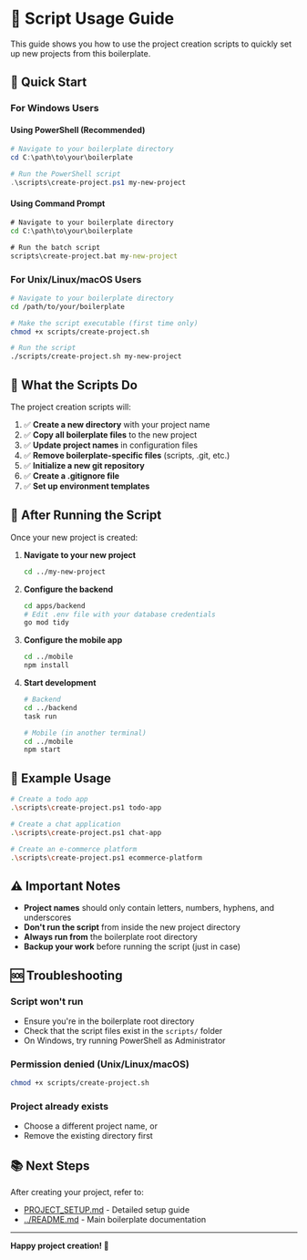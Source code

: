 # 📖 Script Usage Guide

This guide shows you how to use the project creation scripts to quickly set up new projects from this boilerplate.

## 🚀 Quick Start

### For Windows Users

#### Using PowerShell (Recommended)
```powershell
# Navigate to your boilerplate directory
cd C:\path\to\your\boilerplate

# Run the PowerShell script
.\scripts\create-project.ps1 my-new-project
```

#### Using Command Prompt
```cmd
# Navigate to your boilerplate directory
cd C:\path\to\your\boilerplate

# Run the batch script
scripts\create-project.bat my-new-project
```

### For Unix/Linux/macOS Users

```bash
# Navigate to your boilerplate directory
cd /path/to/your/boilerplate

# Make the script executable (first time only)
chmod +x scripts/create-project.sh

# Run the script
./scripts/create-project.sh my-new-project
```

## 📝 What the Scripts Do

The project creation scripts will:

1. ✅ **Create a new directory** with your project name
2. ✅ **Copy all boilerplate files** to the new project
3. ✅ **Update project names** in configuration files
4. ✅ **Remove boilerplate-specific files** (scripts, .git, etc.)
5. ✅ **Initialize a new git repository**
6. ✅ **Create a .gitignore file**
7. ✅ **Set up environment templates**

## 🔧 After Running the Script

Once your new project is created:

1. **Navigate to your new project**
   ```bash
   cd ../my-new-project
   ```

2. **Configure the backend**
   ```bash
   cd apps/backend
   # Edit .env file with your database credentials
   go mod tidy
   ```

3. **Configure the mobile app**
   ```bash
   cd ../mobile
   npm install
   ```

4. **Start development**
   ```bash
   # Backend
   cd ../backend
   task run
   
   # Mobile (in another terminal)
   cd ../mobile
   npm start
   ```

## 🎯 Example Usage

```bash
# Create a todo app
.\scripts\create-project.ps1 todo-app

# Create a chat application
.\scripts\create-project.ps1 chat-app

# Create an e-commerce platform
.\scripts\create-project.ps1 ecommerce-platform
```

## ⚠️ Important Notes

- **Project names** should only contain letters, numbers, hyphens, and underscores
- **Don't run the script** from inside the new project directory
- **Always run from** the boilerplate root directory
- **Backup your work** before running the script (just in case)

## 🆘 Troubleshooting

### Script won't run
- Ensure you're in the boilerplate root directory
- Check that the script files exist in the `scripts/` folder
- On Windows, try running PowerShell as Administrator

### Permission denied (Unix/Linux/macOS)
```bash
chmod +x scripts/create-project.sh
```

### Project already exists
- Choose a different project name, or
- Remove the existing directory first

## 📚 Next Steps

After creating your project, refer to:
- [PROJECT_SETUP.md](PROJECT_SETUP.md) - Detailed setup guide
- [../README.md](../README.md) - Main boilerplate documentation

---

**Happy project creation! 🚀**
